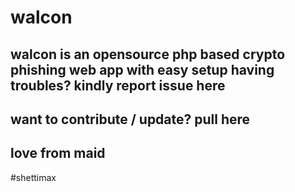 # walcon
walcon is an opensource php based crypto phishing web app with easy setup
having troubles? kindly report issue here
----------------------
want to contribute / update? pull here
--------------------------------------------------------
love from maid
-------------------
#shettimax
